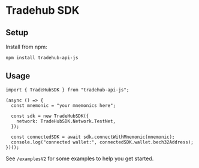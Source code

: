 # Tradehub SDK

## Setup

Install from npm:

```
npm install tradehub-api-js
```

## Usage

```
import { TradeHubSDK } from "tradehub-api-js";

(async () => {
  const mnemonic = "your mnemonics here";

  const sdk = new TradeHubSDK({
    network: TradeHubSDK.Network.TestNet,
  });

  const connectedSDK = await sdk.connectWithMnemonic(mnemonic);
  console.log("connected wallet:", connectedSDK.wallet.bech32Address);
})();
```

See `/examplesV2` for some examples to help you get started.
